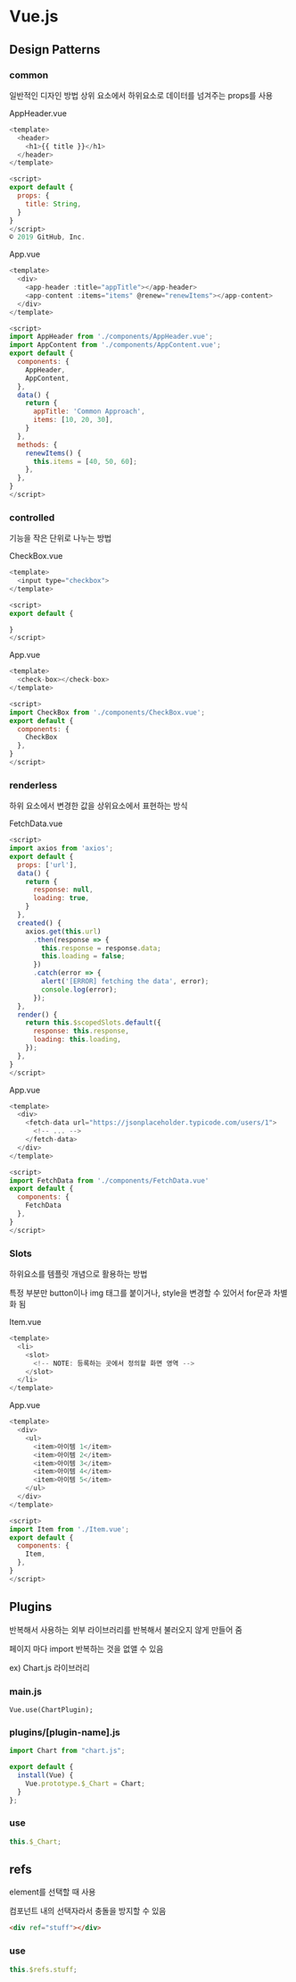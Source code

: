 # Vue.js

## Design Patterns

### common

일반적인 디자인 방법
상위 요소에서 하위요소로 데이터를 넘겨주는 props를 사용

AppHeader.vue

```js
<template>
  <header>
    <h1>{{ title }}</h1>
  </header>
</template>

<script>
export default {
  props: {
    title: String,
  }
}
</script>
© 2019 GitHub, Inc.

```

App.vue

```js
<template>
  <div>
    <app-header :title="appTitle"></app-header>
    <app-content :items="items" @renew="renewItems"></app-content>
  </div>
</template>

<script>
import AppHeader from './components/AppHeader.vue';
import AppContent from './components/AppContent.vue';
export default {
  components: {
    AppHeader,
    AppContent,
  },
  data() {
    return {
      appTitle: 'Common Approach',
      items: [10, 20, 30],
    }
  },
  methods: {
    renewItems() {
      this.items = [40, 50, 60];
    },
  },
}
</script>

```

### controlled

기능을 작은 단위로 나누는 방법

CheckBox.vue

```js
<template>
  <input type="checkbox">
</template>

<script>
export default {

}
</script>

```

App.vue

```js
<template>
  <check-box></check-box>
</template>

<script>
import CheckBox from './components/CheckBox.vue';
export default {
  components: {
    CheckBox
  },
}
</script>

```

### renderless

하위 요소에서 변경한 값을 상위요소에서 표현하는 방식

FetchData.vue

```js
<script>
import axios from 'axios';
export default {
  props: ['url'],
  data() {
    return {
      response: null,
      loading: true,
    }
  },
  created() {
    axios.get(this.url)
      .then(response => {
        this.response = response.data;
        this.loading = false;
      })
      .catch(error => {
        alert('[ERROR] fetching the data', error);
        console.log(error);
      });
  },
  render() {
    return this.$scopedSlots.default({
      response: this.response,
      loading: this.loading,
    });
  },
}
</script>

```

App.vue

```js
<template>
  <div>
    <fetch-data url="https://jsonplaceholder.typicode.com/users/1">
      <!-- ... -->
    </fetch-data>
  </div>
</template>

<script>
import FetchData from './components/FetchData.vue'
export default {
  components: {
    FetchData
  },
}
</script>

```

### Slots

하위요소를 템플릿 개념으로 활용하는 방법

특정 부분만 button이나 img 태그를 붙이거나, style을 변경할 수 있어서 for문과 차별화 됨

Item.vue

```js
<template>
  <li>
    <slot>
      <!-- NOTE: 등록하는 곳에서 정의할 화면 영역 -->
    </slot>
  </li>
</template>

```

App.vue

```js
<template>
  <div>
    <ul>
      <item>아이템 1</item>
      <item>아이템 2</item>
      <item>아이템 3</item>
      <item>아이템 4</item>
      <item>아이템 5</item>
    </ul>
  </div>
</template>

<script>
import Item from './Item.vue';
export default {
  components: {
    Item,
  },
}
</script>

```

## Plugins

반복해서 사용하는 외부 라이브러리를 반복해서 불러오지 않게 만들어 줌

페이지 마다 import 반복하는 것을 없앨 수 있음

ex) Chart.js 라이브러리

### main.js

```
Vue.use(ChartPlugin);
```

### plugins/[plugin-name].js

```js
import Chart from "chart.js";

export default {
  install(Vue) {
    Vue.prototype.$_Chart = Chart;
  }
};
```

### use

```js
this.$_Chart;
```

## refs

element를 선택할 때 사용

컴포넌트 내의 선택자라서 충돌을 방지할 수 있음

```html
<div ref="stuff"></div>
```

### use

```js
this.$refs.stuff;
```
